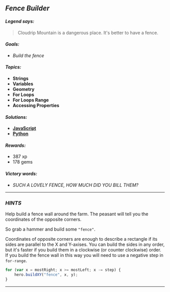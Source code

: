 ## _Fence Builder_

#### _Legend says:_
> Cloudrip Mountain is a dangerous place. It's better to have a fence.

#### _Goals:_
+ _Build the fence_

#### _Topics:_
+ **Strings**
+ **Variables**
+ **Geometry**
+ **For Loops**
+ **For Loops Range**
+ **Accessing Properties**

#### _Solutions:_
+ **[JavaScript](fenceBuilder.js)**
+ **[Python](fence_builder.py)**

#### _Rewards:_
+ 387 xp
+ 178 gems

#### _Victory words:_
+ _SUCH A LOVELY FENCE, HOW MUCH DID YOU BILL THEM?_

___

### _HINTS_

Help build a fence wall around the farm. The peasant will tell you the coordinates of the opposite corners.

So grab a hammer and build some `"fence"`.

Coordinates of opposite corners are enough to describe a rectangle if its sides are parallel to the X and Y-axises. You can build the sides in any order, but it's faster if you build them in a clockwise (or counter clockwise) order. If you build the fence wall in this way you will need to use a negative step in `for-range`.

```javascript
for (var x = mostRight; x >= mostLeft; x -= step) {
    hero.buildXY("fence", x, y);
}
```

___
